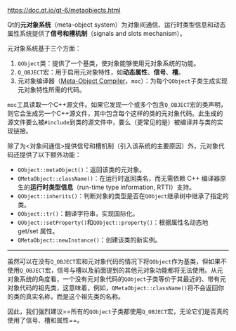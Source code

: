 https://doc.qt.io/qt-6/metaobjects.html

Qt的**元对象系统**（meta-object system）为对象间通信、运行时类型信息和动态属性系统提供了**信号和槽机制**（signals and slots mechanism）。

元对象系统基于三个方面：

1. `QObject`类：提供了一个基类，使对象能够使用元对象系统的功能。
2. `Q_OBJECT`宏：用于启用元对象特性，如**动态属性**、**信号**、**槽**。
3. 元对象编译器（[Meta-Object Compiler](https://doc.qt.io/qt-6/moc.html)，`moc`）：为每个`QObject`子类生成实现元对象特性所需的代码。

`moc`工具读取一个C++源文件。如果它发现一个或多个包含`Q_OBJECT`宏的类声明，则它会生成另一个C++源文件，其中包含每个这样的类的元对象代码。此生成的源文件要么被`#include`到类的源文件中，要么（更常见的是）被编译并与类的实现链接。

除了为<对象间通信>提供信号和槽机制（引入该系统的主要原因）外，元对象代码还提供了以下额外功能：

- `QObject::metaObject()`：返回该类的元对象。
- `QMetaObject::className()`：在运行时返回类名，而无需依赖 C++ 编译器原生的**运行时类型信息**（run-time type information, RTTI）支持。
- `QObject::inherits()`：判断对象的类型是否在`QObject`继承树中继承了指定的类。
- `QObject::tr()`：翻译字符串，实现国际化。
- `QObject::setProperty()`和`QObject::property()`：根据属性名动态地 get/set 属性。
- `QMetaObject::newInstance()`：创建该类的新实例。

---

虽然可以在没有`Q_OBJECT`宏和元对象代码的情况下将`QObject`作为基类，但如果不使用`Q_OBJECT`宏，信号与槽以及前面提到的其他元对象功能都将无法使用。从元对象系统的角度看，一个没有元对象代码的`QObject`子类等价于其最近的、带有元对象代码的祖先类，这意味着，例如，`QMetaObject::className()`将不会返回你的类的真实名称，而是这个祖先类的名称。

因此，我们强烈建议==所有的`QObject`子类都使用`Q_OBJECT`宏，无论它们是否真的使用了信号、槽和属性==。